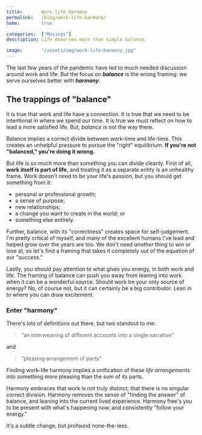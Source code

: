 ```yaml
---
title:       Work-life Harmony
permalink:   /blog/work-life-harmony/
home:        true

categories:  ["Musings"]
description: Life deserves more than simple balance.

image:       "/assets/img/work-life-harmony.jpg"
---
```



The last few years of the pandemic have led to much needed discussion around work and life. But the focus on _**balance**_ is the wrong framing: we serve ourselves better with _**harmony**_.

## The trappings of "balance"

It is true that work and life have a connection. It is true that we need to be intentional in where we spend our time. It is true we must reflect on how to lead a more satisfied life. But, _balance_ is not the way there.

Balance implies a correct divide between work-time and life-time. This creates an unhelpful pressure to pursue the "right" equilibrium. **If you're not "balanced," you're doing it wrong.**

But life is so much more than something you can divide cleanly. First of all, **work itself is part of life**, and treating it as a separate entity is an unhealthy frame. Work doesn't need to be your life's passion, but you should get something from it:

- personal or professional growth;
- a sense of purpose;
- new relationships;
- a change you want to create in the world; or
- something else entirely.

Further, balance, with its "correctness" creates space for self-judgement. I'm pretty critical of myself, and many of the excellent humans I've lead and helped grow over the years are too. We don't need _another_ thing to win or lose at, so let's find a framing that takes it completely out of the equation of our "success."

Lastly, you should pay attention to what gives you energy, in both work and life. The framing of balance can push you away from leaning into work when it can be a wonderful source. Should work be your only source of energy? No, of course not, but it can certainly be a big contributor. Lean in to where you can draw excitement.

### Enter "harmony"

There's lots of definitions out there, but two standout to me:

> “an interweaving of different accounts into a single narrative”

and

> “pleasing arrangement of parts”

Finding work-life harmony implies a unification of these _life arrangements_ into something more pleasing than the sum of its parts.

Harmony embraces that work is not truly distinct; that there is no singular correct division. Harmony removes the sense of "finding the answer" of balance, and leaning into the current lived experience. Harmony free's you to be present with what's happening now, and consistently "follow your energy."

It's a subtle change, but profound none-the-less.





